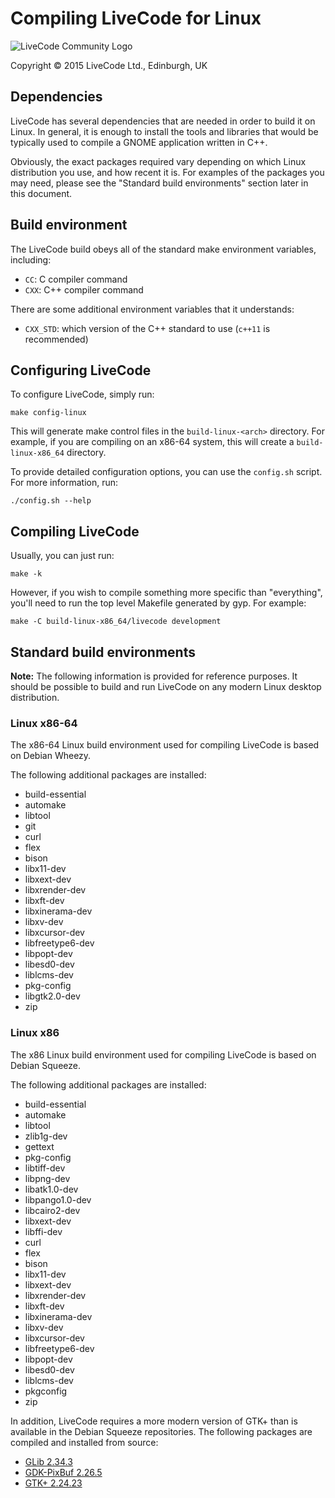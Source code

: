 # Compiling LiveCode for Linux

![LiveCode Community Logo](http://livecode.com/wp-content/uploads/2015/02/livecode-logo.png)

Copyright © 2015 LiveCode Ltd., Edinburgh, UK

## Dependencies

LiveCode has several dependencies that are needed in order to build it on Linux.  In general, it is enough to install the tools and libraries that would be typically used to compile a GNOME application written in C++.

Obviously, the exact packages required vary depending on which Linux distribution you use, and how recent it is.  For examples of the packages you may need, please see the "Standard build environments" section later in this document.

## Build environment

The LiveCode build obeys all of the standard make environment variables, including:

* `CC`: C compiler command
* `CXX`: C++ compiler command

There are some additional environment variables that it understands:

* `CXX_STD`: which version of the C++ standard to use (`c++11` is recommended)

## Configuring LiveCode

To configure LiveCode, simply run:

    make config-linux

This will generate make control files in the `build-linux-<arch>` directory.  For example, if you are compiling on an x86-64 system, this will create a `build-linux-x86_64` directory.

To provide detailed configuration options, you can use the `config.sh` script.  For more information, run:

    ./config.sh --help

## Compiling LiveCode

Usually, you can just run:

    make -k

However, if you wish to compile something more specific than "everything", you'll need to run the top level Makefile generated by gyp.  For example:

    make -C build-linux-x86_64/livecode development

## Standard build environments

**Note:** The following information is provided for reference purposes.  It should be possible to build and run LiveCode on any modern Linux desktop distribution.

### Linux x86-64

The x86-64 Linux build environment used for compiling LiveCode is based on Debian Wheezy.

The following additional packages are installed:

* build-essential
* automake
* libtool
* git
* curl
* flex
* bison
* libx11-dev
* libxext-dev
* libxrender-dev
* libxft-dev
* libxinerama-dev
* libxv-dev
* libxcursor-dev
* libfreetype6-dev
* libpopt-dev
* libesd0-dev
* liblcms-dev
* pkg-config
* libgtk2.0-dev
* zip

### Linux x86

The x86 Linux build environment used for compiling LiveCode is based on Debian Squeeze.

The following additional packages are installed:

* build-essential
* automake
* libtool
* zlib1g-dev
* gettext
* pkg-config
* libtiff-dev
* libpng-dev
* libatk1.0-dev
* libpango1.0-dev
* libcairo2-dev
* libxext-dev
* libffi-dev
* curl
* flex
* bison
* libx11-dev
* libxext-dev
* libxrender-dev
* libxft-dev
* libxinerama-dev
* libxv-dev
* libxcursor-dev
* libfreetype6-dev
* libpopt-dev
* libesd0-dev
* liblcms-dev
* pkgconfig
* zip

In addition, LiveCode requires a more modern version of GTK+ than is available in the Debian Squeeze repositories.  The following packages are compiled and installed from source:

* [GLib 2.34.3](http://ftp.gnome.org/pub/gnome/sources/glib/2.34/glib-2.34.3.tar.xz)
* [GDK-PixBuf 2.26.5](http://ftp.gnome.org/pub/gnome/sources/gdk-pixbuf/2.26/gdk-pixbuf-2.26.5.tar.xz)
* [GTK+ 2.24.23](http://ftp.gnome.org/pub/gnome/sources/gtk+/2.24/gtk+-2.24.23.tar.xz)
